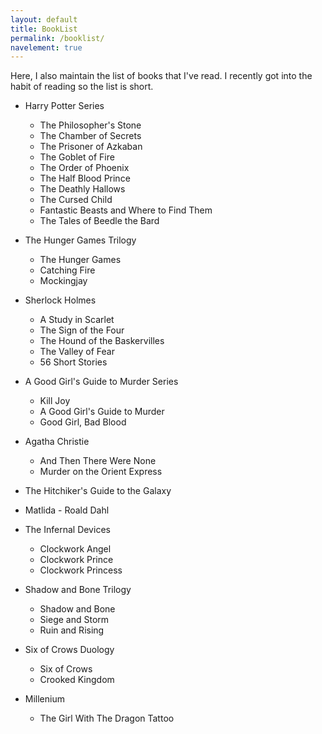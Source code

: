 ```yaml
---
layout: default
title: BookList
permalink: /booklist/
navelement: true
---
```


Here, I also maintain the list of books that I've read. I recently got into the habit of reading so the list is short.

- Harry Potter Series
	- The Philosopher's Stone
	- The Chamber of Secrets
	- The Prisoner of Azkaban
	- The Goblet of Fire
	- The Order of Phoenix
	- The Half Blood Prince
	- The Deathly Hallows
	- The Cursed Child
	- Fantastic Beasts and Where to Find Them
	- The Tales of Beedle the Bard

- The Hunger Games Trilogy
	- The Hunger Games
	- Catching Fire
	- Mockingjay

- Sherlock Holmes
	- A Study in Scarlet
	- The Sign of the Four
	- The Hound of the Baskervilles
	- The Valley of Fear
	- 56 Short Stories

- A Good Girl's Guide to Murder Series
	- Kill Joy
	- A Good Girl's Guide to Murder
	- Good Girl, Bad Blood

- Agatha Christie
	- And Then There Were None
	- Murder on the Orient Express

- The Hitchiker's Guide to the Galaxy

- Matlida - Roald Dahl

- The Infernal Devices
	- Clockwork Angel
	- Clockwork Prince
	- Clockwork Princess

- Shadow and Bone Trilogy
	- Shadow and Bone
	- Siege and Storm
	- Ruin and Rising

- Six of Crows Duology
	- Six of Crows
	- Crooked Kingdom

- Millenium
	- The Girl With The Dragon Tattoo
